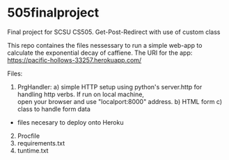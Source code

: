 # 505finalproject
Final project for SCSU CS505. Get-Post-Redirect with use of custom class

This repo containes the files nessessary to run a simple web-app to calculate the exponential decay of caffiene. 
The URI for the app: https://pacific-hollows-33257.herokuapp.com/


Files:

1) PrgHandler:
  a) simple HTTP setup using python's server.http for handling http verbs. If run on local machine, \
     open your browser and use "localport:8000" address. 
  b) HTML form
  c) class to handle form data

* files necesary to deploy onto Heroku
2) Procfile
3) requirements.txt
4) tuntime.txt


